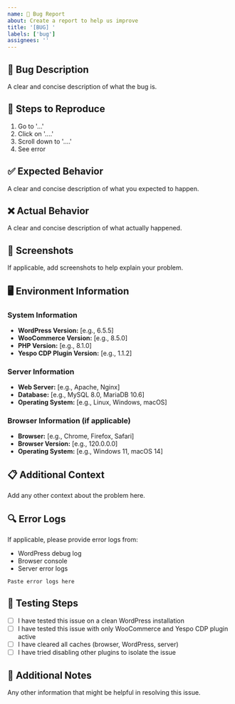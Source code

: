 ```yaml
---
name: 🐛 Bug Report
about: Create a report to help us improve
title: '[BUG] '
labels: ['bug']
assignees: ''
---
```


## 🐛 Bug Description
A clear and concise description of what the bug is.

## 🔄 Steps to Reproduce
1. Go to '...'
2. Click on '....'
3. Scroll down to '....'
4. See error

## ✅ Expected Behavior
A clear and concise description of what you expected to happen.

## ❌ Actual Behavior
A clear and concise description of what actually happened.

## 📸 Screenshots
If applicable, add screenshots to help explain your problem.

## 🖥️ Environment Information

### System Information
- **WordPress Version:** [e.g., 6.5.5]
- **WooCommerce Version:** [e.g., 8.5.0]
- **PHP Version:** [e.g., 8.1.0]
- **Yespo CDP Plugin Version:** [e.g., 1.1.2]

### Server Information
- **Web Server:** [e.g., Apache, Nginx]
- **Database:** [e.g., MySQL 8.0, MariaDB 10.6]
- **Operating System:** [e.g., Linux, Windows, macOS]

### Browser Information (if applicable)
- **Browser:** [e.g., Chrome, Firefox, Safari]
- **Browser Version:** [e.g., 120.0.0.0]
- **Operating System:** [e.g., Windows 11, macOS 14]

## 📋 Additional Context
Add any other context about the problem here.

## 🔍 Error Logs
If applicable, please provide error logs from:
- WordPress debug log
- Browser console
- Server error logs

```
Paste error logs here
```

## 🧪 Testing Steps
- [ ] I have tested this issue on a clean WordPress installation
- [ ] I have tested this issue with only WooCommerce and Yespo CDP plugin active
- [ ] I have cleared all caches (browser, WordPress, server)
- [ ] I have tried disabling other plugins to isolate the issue

## 📝 Additional Notes
Any other information that might be helpful in resolving this issue. 